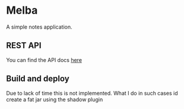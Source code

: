 # Melba

A simple notes application.

## REST API
You can find the API docs [here](https://documenter.getpostman.com/view/749450/SVfRtnrL?version=latest)


## Build and deploy
Due to lack of time this is not implemented. What I do in such cases id create a fat jar using the shadow plugin